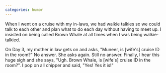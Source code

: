 ```yaml
---
categories: humor
---
```


When I went on a cruise with my in-laws, we had walkie talkies so we could talk to each other and plan what to do each day without having to meet up. I insisted on being called Brown Whale at all times when I was being walkie-talkied.

On Day 3, my mother in law gets on and asks, "Muneer, is [wife's] cruise ID in the room?" No answer. She asks again. Still no answer. Finally, I hear this huge sigh and she says, "Ugh. Brown Whale, is [wife's] cruise ID in the room?". I pop on all chipper and said, "Yes! Yes it is!"